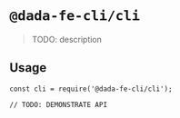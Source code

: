 # `@dada-fe-cli/cli`

> TODO: description

## Usage

```
const cli = require('@dada-fe-cli/cli');

// TODO: DEMONSTRATE API
```

